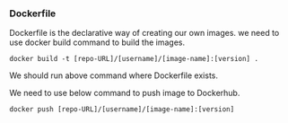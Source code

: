 ### Dockerfile
Dockerfile is the declarative way of creating our own images. we need to use docker build command to build the images.

```
docker build -t [repo-URL]/[username]/[image-name]:[version] .
```
We should run above command where Dockerfile exists.

We need to use below command to push image to Dockerhub.

```
docker push [repo-URL]/[username]/[image-name]:[version]
```